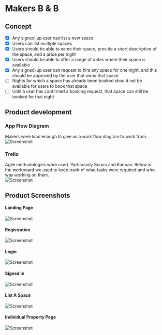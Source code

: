 # Makers B & B

## Concept
- [x] Any signed-up user can list a new space </br>
- [x] Users can list multiple spaces </br>
- [x] Users should be able to name their space, provide a short description of the space, and a price per night </br>
- [x] Users should be able to offer a range of dates where their space is available </br>
- [x] Any signed-up user can request to hire any space for one night, and this should be approved by the user that owns that space </br>
- [ ] Nights for which a space has already been booked should not be available for users to book that space </br>
- [ ] Until a user has confirmed a booking request, that space can still be booked for that night

## Product development
### App Flow Diagram
Makers were kind enough to give us a work flow diagram to work from.
![Screenshot](screenshots/WorkFlowDiagram.png "Work Flow Diagram")
### Trello
Agile methodologies were used. Particularly Scrum and Kanban. Below is the workboard we used to keep track of what tasks were required and who was working on them.</br>
![Screenshot](screenshots/TrelloBoard.png "Trello Board")

## Product Screenshots
#### Landing Page
![Screenshot](screenshots/LandingPage.png "Landing Page")

#### Registration
![Screenshot](screenshots/Registration.png "Registration")

#### Login
![Screenshot](screenshots/Login.png "Login")

#### Signed In
![Screenshot](screenshots/SignedInPage.png "Signed In Page")

#### List A Space
![Screenshot](screenshots/ListASpace.png "List A Space")

#### Individual Property Page
![Screenshot](screenshots/IndividualPropertyPage.png "Individual Property Page")
